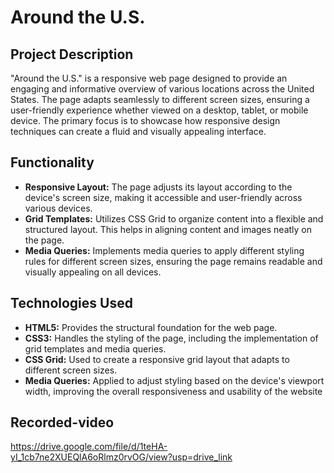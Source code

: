 # Around the U.S.

## Project Description

"Around the U.S." is a responsive web page designed to provide an engaging and informative overview of various locations across the United States. The page adapts seamlessly to different screen sizes, ensuring a user-friendly experience whether viewed on a desktop, tablet, or mobile device. The primary focus is to showcase how responsive design techniques can create a fluid and visually appealing interface.

## Functionality

- **Responsive Layout:** The page adjusts its layout according to the device's screen size, making it accessible and user-friendly across various devices.
- **Grid Templates:** Utilizes CSS Grid to organize content into a flexible and structured layout. This helps in aligning content and images neatly on the page.
- **Media Queries:** Implements media queries to apply different styling rules for different screen sizes, ensuring the page remains readable and visually appealing on all devices.

## Technologies Used

- **HTML5:** Provides the structural foundation for the web page.
- **CSS3:** Handles the styling of the page, including the implementation of grid templates and media queries.
- **CSS Grid:** Used to create a responsive grid layout that adapts to different screen sizes.
- **Media Queries:** Applied to adjust styling based on the device's viewport width, improving the overall responsiveness and usability of the website

## Recorded-video
https://drive.google.com/file/d/1teHA-yI_1cb7ne2XUEQlA6oRlmz0rvOG/view?usp=drive_link
